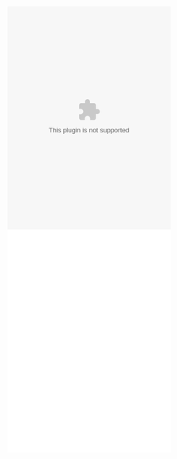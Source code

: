 <embed src="//music.163.com/style/swf/widget.swf?sid=978042268&type=0&auto=1&width=310&height=430" width="330" height="450"  allowNetworking="all">
<iframe frameborder="no" border="0" marginwidth="0" marginheight="0" width=330 height=450 src="//music.163.com/outchain/player?type=0&id=978042268&auto=1&height=430"></iframe>
